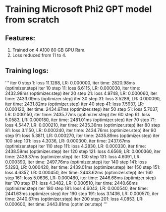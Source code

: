 
# Training Microsoft Phi2 GPT model from scratch

## Features:
1. Trained on 4 A100 80 GB GPU Ram.
2. Loss reduced from 11 to 4.


## Training logs:
'''
iter 0 step 1: loss 11.1288, LR: 0.000000, iter time: 2820.98ms (optimizer.step) 
iter 10 step 11: loss 6.6115, LR: 0.000030, iter time: 2432.98ms (optimizer.step) 
iter 20 step 21: loss 4.9748, LR: 0.000060, iter time: 2433.09ms (optimizer.step) 
iter 30 step 31: loss 3.5289, LR: 0.000090, iter time: 2431.82ms (optimizer.step) 
iter 40 step 41: loss 7.5937, LR: 0.000120, iter time: 2434.67ms (optimizer.step) 
iter 50 step 51: loss 5.7037, LR: 0.000150, iter time: 2435.77ms (optimizer.step) 
iter 60 step 61: loss 5.0583, LR: 0.000180, iter time: 2481.01ms (optimizer.step) 
iter 70 step 71: loss 4.5447, LR: 0.000210, iter time: 2435.36ms (optimizer.step) 
iter 80 step 81: loss 3.1150, LR: 0.000240, iter time: 2434.76ms (optimizer.step) 
iter 90 step 91: loss 5.3811, LR: 0.000270, iter time: 2435.89ms (optimizer.step) 
iter 100 step 101: loss 4.3036, LR: 0.000300, iter time: 2437.67ms (optimizer.step) 
iter 110 step 111: loss 4.2830, LR: 0.000330, iter time: 2438.59ms (optimizer.step) 
iter 120 step 121: loss 4.6569, LR: 0.000360, iter time: 2439.37ms (optimizer.step) 
iter 130 step 131: loss 4.6091, LR: 0.000390, iter time: 2497.76ms (optimizer.step) 
iter 140 step 141: loss 5.1293, LR: 0.000420, iter time: 2439.01ms (optimizer.step) 
iter 150 step 151: loss 4.6357, LR: 0.000450, iter time: 2443.62ms (optimizer.step) 
iter 160 step 161: loss 5.0636, LR: 0.000480, iter time: 2446.68ms (optimizer.step) 
iter 170 step 171: loss 4.3482, LR: 0.000510, iter time: 2440.68ms (optimizer.step) 
iter 180 step 181: loss 4.6043, LR: 0.000540, iter time: 2441.63ms (optimizer.step) 
iter 190 step 191: loss 3.1436, LR: 0.000570, iter time: 2440.67ms (optimizer.step) 
iter 200 step 201: loss 4.0853, LR: 0.000600, iter time: 2443.81ms (optimizer.step) 
'''

   
